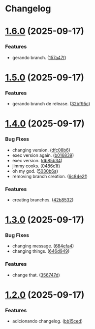 # Changelog

# [1.6.0](https://github.com/ArtuoS/doa-livros/compare/v1.5.0...v1.6.0) (2025-09-17)


### Features

* gerando branch. ([157a47f](https://github.com/ArtuoS/doa-livros/commit/157a47f30b22e25350fb8cc0341228b26f7e156e))

# [1.5.0](https://github.com/ArtuoS/doa-livros/compare/v1.4.0...v1.5.0) (2025-09-17)


### Features

* gerando branch de release. ([32bf95c](https://github.com/ArtuoS/doa-livros/commit/32bf95c5bcf8147654677fb2876dd8186d4d8998))

# [1.4.0](https://github.com/ArtuoS/doa-livros/compare/v1.3.0...v1.4.0) (2025-09-17)


### Bug Fixes

* changing version. ([dfc08b6](https://github.com/ArtuoS/doa-livros/commit/dfc08b6ea3f1cef9c8d180219cc4865d41c56d09))
* exec version again. ([b016839](https://github.com/ArtuoS/doa-livros/commit/b016839fee7e1568b56698fb541a4a15b9d9937a))
* exec version. ([db85b34](https://github.com/ArtuoS/doa-livros/commit/db85b34b2b46b4828c83f59d96f79ed3af1161f9))
* jimmy cooks. ([0486c1f](https://github.com/ArtuoS/doa-livros/commit/0486c1f4bc49ed1ae0340cdcc138356fd34b6583))
* oh my god. ([5030b6a](https://github.com/ArtuoS/doa-livros/commit/5030b6a1468f4c310e1dce8a8df6ddf79541c9de))
* removing branch creation. ([6c84e2f](https://github.com/ArtuoS/doa-livros/commit/6c84e2f54ff69904eead8a1becc5008c3918e1bb))


### Features

* creating branches. ([42b8532](https://github.com/ArtuoS/doa-livros/commit/42b85328fdc5c08924bdb9c9af5e3ddede2ad967))

# [1.3.0](https://github.com/ArtuoS/doa-livros/compare/v1.2.0...v1.3.0) (2025-09-17)


### Bug Fixes

* changing message. ([684efa4](https://github.com/ArtuoS/doa-livros/commit/684efa4638e902222bb66b8bea5e8a73641782f5))
* changing things. ([646d949](https://github.com/ArtuoS/doa-livros/commit/646d94962f4d0561e4e275806b058bdc77db9d4c))


### Features

* change that. ([356747d](https://github.com/ArtuoS/doa-livros/commit/356747de4629175873e782661b51084a6792914f))

# [1.2.0](https://github.com/ArtuoS/doa-livros/compare/v1.1.1...v1.2.0) (2025-09-17)


### Features

* adicionando changelog. ([bb15ced](https://github.com/ArtuoS/doa-livros/commit/bb15ced285b26e1957d04a88705efb43891ceb99))
